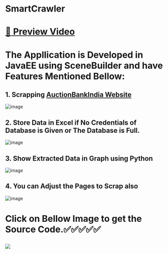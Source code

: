 # SmartCrawler
# [🎥 Preview Video](https://youtu.be/GsOLZeiOV9M?si=0eXmxtRDs_OnXhUi)

# The Appllication is Developed in JavaEE using SceneBuilder and have Features Mentioned Bellow:

## 1. Scrapping <a href="https://auctionbankindia.com/">AuctionBankIndia Website</a>

![image](https://github.com/Its-Rawat/SmartCrawler/assets/133390033/2d455e76-10f1-4adf-95f3-a5348e6f1930)

## 2. Store Data in Excel if No Credentials of Database is Given or The Database is Full.
![image](https://github.com/Its-Rawat/SmartCrawler/assets/133390033/dce97515-59b5-43db-856b-6df8cb742cea)


## 3. Show Extracted Data in Graph using Python
![image](https://github.com/Its-Rawat/SmartCrawler/assets/133390033/50c8149a-8c1c-4bec-b096-c49f725fb3a4)

## 4. You can Adjust the Pages to Scrap also
![image](https://github.com/Its-Rawat/SmartCrawler/assets/133390033/72a4656e-1695-47d3-aa18-311c4ca90c3c)


# <p><yellow> Click on Bellow Image to get the Source Code.✅✅✅✅✅ </yellow></p>
<a href="https://drive.google.com/drive/folders/1ym1kiSBXV8nnJgV94a2kCpzh3d4FMzAY"><img src="https://github.com/user-attachments/assets/88b461d1-7b0a-4bdb-a93f-247f95a11dca"/></a>

